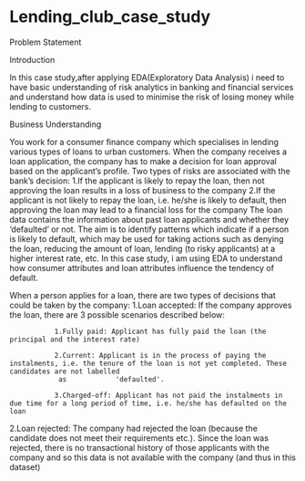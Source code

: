 # Lending_club_case_study

Problem Statement

Introduction

In this case study,after applying EDA(Exploratory Data Analysis) i need to have basic understanding of risk analytics in banking and financial services and understand how data is used to minimise the risk of losing money while lending to customers.

Business Understanding

You work for a consumer finance company which specialises in lending various types of loans to urban customers. When the company receives a loan application, the company has to make a decision for loan approval based on the applicant’s profile. Two types of risks are associated with the bank’s decision:
1.If the applicant is likely to repay the loan, then not approving the loan results in a loss of business to the company
2.If the applicant is not likely to repay the loan, i.e. he/she is likely to default, then approving the loan may lead to a financial loss for the company
The loan data contains the information about past loan applicants and whether they ‘defaulted’ or not. The aim is to identify patterns which indicate if a person is likely to default, which may be used for taking actions such as denying the loan, reducing the amount of loan, lending (to risky applicants) at a higher interest rate, etc. In this case study, i am using EDA to understand how consumer attributes and loan attributes influence the tendency of default.


 When a person applies for a loan, there are two types of decisions that could be taken by the company:
 1.Loan accepted: If the company approves the loan, there are 3 possible scenarios described below:
 
               1.Fully paid: Applicant has fully paid the loan (the principal and the interest rate)
               
               2.Current: Applicant is in the process of paying the instalments, i.e. the tenure of the loan is not yet completed. These candidates are not labelled
                as            'defaulted'.
                
               3.Charged-off: Applicant has not paid the instalments in due time for a long period of time, i.e. he/she has defaulted on the loan
               
               
 2.Loan rejected: The company had rejected the loan (because the candidate does not meet their requirements etc.). Since the loan was rejected, there is no transactional history     of those applicants with the company and so this data is not available with the company (and thus in this dataset)
